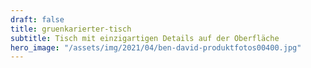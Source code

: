 ```yaml
---
draft: false
title: gruenkarierter-tisch
subtitle: Tisch mit einzigartigen Details auf der Oberfläche
hero_image: "/assets/img/2021/04/ben-david-produktfotos00400.jpg"
---
```

